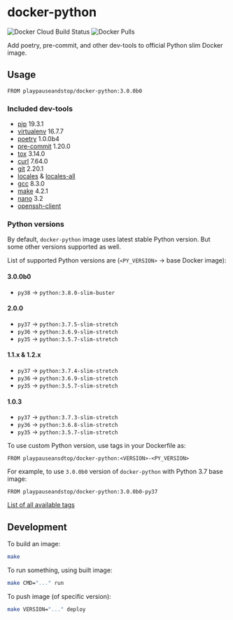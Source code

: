 # docker-python

![Docker Cloud Build Status](https://img.shields.io/docker/cloud/build/playpauseandstop/docker-python.svg)
![Docker Pulls](https://img.shields.io/docker/pulls/playpauseandstop/docker-python.svg)

Add poetry, pre-commit, and other dev-tools to official Python slim Docker
image.

## Usage

```
FROM playpauseandstop/docker-python:3.0.0b0
```

### Included dev-tools

- [pip](https://pip.pypa.io) 19.3.1
- [virtualenv](https://virtualenv.pypa.io) 16.7.7
- [poetry](https://poetry.eustace.io) 1.0.0b4
- [pre-commit](https://pre-commit.com) 1.20.0
- [tox](https://tox.readthedocs.io/) 3.14.0
- [curl](https://curl.haxx.se) 7.64.0
- [git](https://git-scm.com) 2.20.1
- [locales](https://packages.debian.org/stretch/locales) &
  [locales-all](https://packages.debian.org/stretch/locales-all)
- [gcc](https://gcc.gnu.org) 8.3.0
- [make](https://www.gnu.org/software/make) 4.2.1
- [nano](https://www.nano-editor.org) 3.2
- [openssh-client](https://packages.debian.org/stretch/openssh-client)

### Python versions

By default, `docker-python` image uses latest stable Python version. But some
other versions supported as well.

List of supported Python versions are (`<PY_VERSION>` -> base Docker image):

#### 3.0.0b0

- `py38` -> `python:3.8.0-slim-buster`

#### 2.0.0

- `py37` -> `python:3.7.5-slim-stretch`
- `py36` -> `python:3.6.9-slim-stretch`
- `py35` -> `python:3.5.7-slim-stretch`

#### 1.1.x & 1.2.x

- `py37` -> `python:3.7.4-slim-stretch`
- `py36` -> `python:3.6.9-slim-stretch`
- `py35` -> `python:3.5.7-slim-stretch`

#### 1.0.3

- `py37` -> `python:3.7.3-slim-stretch`
- `py36` -> `python:3.6.8-slim-stretch`
- `py35` -> `python:3.5.7-slim-stretch`

To use custom Python version, use tags in your Dockerfile as:

```
FROM playpauseansdtop/docker-python:<VERSION>-<PY_VERSION>
```

For example, to use `3.0.0b0` version of `docker-python` with Python 3.7 base
image:

```
FROM playpauseandstop/docker-python:3.0.0b0-py37
```

[List of all available tags](https://hub.docker.com/r/playpauseandstop/docker-python/tags)

## Development

To build an image:

```bash
make
```

To run something, using built image:

```bash
make CMD="..." run
```

To push image (of specific version):

```bash
make VERSION="..." deploy
```
